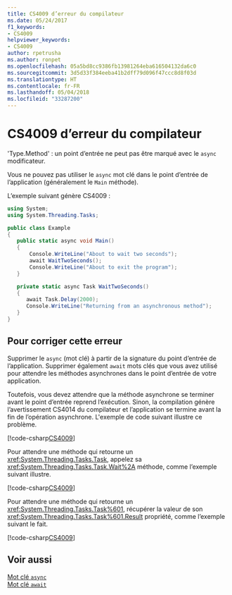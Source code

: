 ```yaml
---
title: CS4009 d’erreur du compilateur
ms.date: 05/24/2017
f1_keywords:
- CS4009
helpviewer_keywords:
- CS4009
author: rpetrusha
ms.author: ronpet
ms.openlocfilehash: 05a5bd8cc9386fb13981264eba616504132da6c0
ms.sourcegitcommit: 3d5d33f384eeba41b2dff79d096f47ccc8d8f03d
ms.translationtype: HT
ms.contentlocale: fr-FR
ms.lasthandoff: 05/04/2018
ms.locfileid: "33287200"
---
```

# <a name="compiler-error-cs4009"></a>CS4009 d’erreur du compilateur

'Type.Method' : un point d’entrée ne peut pas être marqué avec le `async` modificateur.

Vous ne pouvez pas utiliser le `async` mot clé dans le point d’entrée de l’application (généralement le `Main` méthode).  

L’exemple suivant génère CS4009 :

```csharp
using System;
using System.Threading.Tasks;

public class Example
{
   public static async void Main()
   {
       Console.WriteLine("About to wait two seconds");
       await WaitTwoSeconds();
       Console.WriteLine("About to exit the program");
   }

   private static async Task WaitTwoSeconds()
   {
      await Task.Delay(2000);
      Console.WriteLine("Returning from an asynchronous method");
   } 
}
```

## <a name="to-correct-this-error"></a>Pour corriger cette erreur

Supprimer le `async` (mot clé) à partir de la signature du point d’entrée de l’application.  Supprimer également `await` mots clés que vous avez utilisé pour attendre les méthodes asynchrones dans le point d’entrée de votre application. 

Toutefois, vous devez attendre que la méthode asynchrone se terminer avant le point d’entrée reprend l’exécution. Sinon, la compilation génère l’avertissement CS4014 du compilateur et l’application se termine avant la fin de l’opération asynchrone. L'exemple de code suivant illustre ce problème.

[!code-csharp[CS4009](../../../samples/snippets/csharp/misc/cs4009-1.cs)]

Pour attendre une méthode qui retourne un <xref:System.Threading.Tasks.Task>, appelez sa <xref:System.Threading.Tasks.Task.Wait%2A> méthode, comme l’exemple suivant illustre.

[!code-csharp[CS4009](../../../samples/snippets/csharp/misc/cs4009-2.cs)]

Pour attendre une méthode qui retourne un <xref:System.Threading.Tasks.Task%601>, récupérer la valeur de son <xref:System.Threading.Tasks.Task%601.Result> propriété, comme l’exemple suivant le fait.

[!code-csharp[CS4009](../../../samples/snippets/csharp/misc/cs4009-3.cs)]

## <a name="see-also"></a>Voir aussi

[Mot clé `async` ](../language-reference/keywords/async.md)   
[Mot clé `await`](../language-reference/keywords/await.md)
